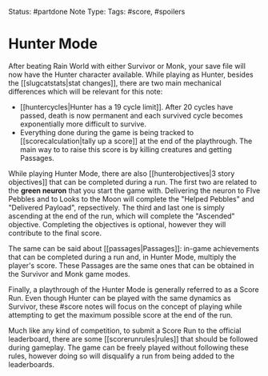 Status: #partdone
Note Type: 
Tags: #score, #spoilers

# Hunter Mode
After beating Rain World with either Survivor or Monk, your save file will now have the Hunter character available. While playing as Hunter, besides the [[slugcatstats|stat changes]], there are two main mechanical differences which will be relevant for this note:

- [[huntercycles|Hunter has a 19 cycle limit]]. After 20 cycles have passed, death is now permanent and each survived cycle becomes exponentially more difficult to survive.
- Everything done during the game is being tracked to [[scorecalculation|tally up a score]] at the end of the playthrough. The main way to to raise this score is by killing creatures and getting Passages.

While playing Hunter Mode, there are also [[hunterobjectives|3 story objectives]] that can be completed during a run. The first two are related to the **green neuron** that you start the game with. Delivering the neuron to FIve Pebbles and to Looks to the Moon will complete the "Helped Pebbles" and "Delivered Payload", repsectively. The third and last one is simply ascending at the end of the run, which will complete the "Ascended" objective. Completing the objectives is optional, however they will contribute to the final score.

The same can be said about [[passages|Passages]]: in-game achievements that can be completed during a run and, in Hunter Mode, multiply the player's score. These Passages are the same ones that can be obtained in the Survivor and Monk game modes.

Finally, a playthrough of the Hunter Mode is generally referred to as a Score Run. Even though Hunter can be played with the same dynamics as Survivor, these #score notes will focus on the concept of playing while attempting to get the maximum possible score at the end of the run. 

Much like any kind of competition, to submit a Score Run to the official leaderboard, there are some [[scorerunrules|rules]] that should be followed during gameplay. The game can be freely played without following these rules, however doing so will disqualify a run from being added to the leaderboards.